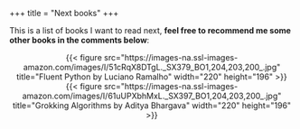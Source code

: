 +++
title = "Next books"
+++

This is a list of books I want to read next, **feel free to recommend me some other books in the comments below**:

<center>{{< figure src="https://images-na.ssl-images-amazon.com/images/I/51cRqX8DTgL._SX379_BO1,204,203,200_.jpg"
title="Fluent Python by Luciano Ramalho" width="220" height="196" >}}</center>
<center>{{< figure src="https://images-na.ssl-images-amazon.com/images/I/61uUPXbhMxL._SX397_BO1,204,203,200_.jpg"
title="Grokking Algorithms by Aditya Bhargava" width="220" height="196" >}}</center>
